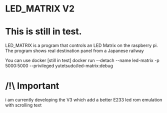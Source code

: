 # LED_MATRIX V2
 
# This is still in test.

LED_MATRIX is a program that controls an LED Matrix on the raspberry pi.
The program shows real destination panel from a Japanese railway 


You can use docker [still in test]
docker run --detach --name led-matrix -p 5000:5000 --privileged yutetsudo/led-matrix:debug


# /!\ Important
i am currently developing the V3 which add a better E233 led rom emulation with scrolling text

